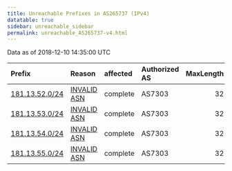 ```yaml
---
title: Unreachable Prefixes in AS265737 (IPv4)
datatable: true
sidebar: unreachable_sidebar
permalink: unreachable_AS265737-v4.html
---
```


Data as of 2018-12-10 14:35:00 UTC


<div class="datatable-begin"></div>

| Prefix                                                 | Reason                                                                                                 | affected   | Authorized AS   |   MaxLength | Anchor                                         |   unreachable /24s |
|:-------------------------------------------------------|:-------------------------------------------------------------------------------------------------------|:-----------|:----------------|------------:|:-----------------------------------------------|-------------------:|
| [181.13.52.0/24](https://stat.ripe.net/181.13.52.0/24) | [INVALID ASN](https://rpki-validator.ripe.net/announcement-preview?asn=AS265737&prefix=181.13.52.0/24) | complete   | AS7303          |          32 | [LACNIC](unreachable_LACNIC_RPKI_Root-v4.html) |                  1 |
| [181.13.53.0/24](https://stat.ripe.net/181.13.53.0/24) | [INVALID ASN](https://rpki-validator.ripe.net/announcement-preview?asn=AS265737&prefix=181.13.53.0/24) | complete   | AS7303          |          32 | [LACNIC](unreachable_LACNIC_RPKI_Root-v4.html) |                  1 |
| [181.13.54.0/24](https://stat.ripe.net/181.13.54.0/24) | [INVALID ASN](https://rpki-validator.ripe.net/announcement-preview?asn=AS265737&prefix=181.13.54.0/24) | complete   | AS7303          |          32 | [LACNIC](unreachable_LACNIC_RPKI_Root-v4.html) |                  1 |
| [181.13.55.0/24](https://stat.ripe.net/181.13.55.0/24) | [INVALID ASN](https://rpki-validator.ripe.net/announcement-preview?asn=AS265737&prefix=181.13.55.0/24) | complete   | AS7303          |          32 | [LACNIC](unreachable_LACNIC_RPKI_Root-v4.html) |                  1 |

<div class="datatable-end"></div>